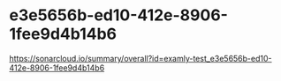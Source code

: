 # e3e5656b-ed10-412e-8906-1fee9d4b14b6
https://sonarcloud.io/summary/overall?id=examly-test_e3e5656b-ed10-412e-8906-1fee9d4b14b6
